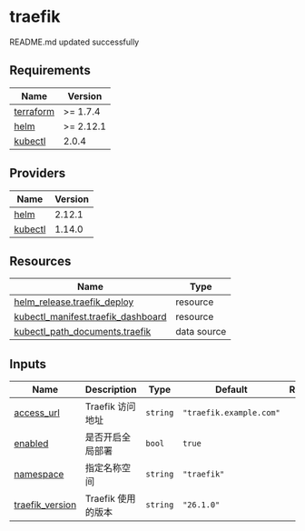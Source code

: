 # traefik

<!-- BEGINNING OF PRE-COMMIT-TERRAFORM DOCS HOOK -->
README.md updated successfully
<!-- END OF PRE-COMMIT-TERRAFORM DOCS HOOK -->

<!-- BEGIN_TF_DOCS -->


## Requirements

| Name | Version |
|------|---------|
| <a name="requirement_terraform"></a> [terraform](#requirement\_terraform) | >= 1.7.4 |
| <a name="requirement_helm"></a> [helm](#requirement\_helm) | >= 2.12.1 |
| <a name="requirement_kubectl"></a> [kubectl](#requirement\_kubectl) | 2.0.4 |
## Providers

| Name | Version |
|------|---------|
| <a name="provider_helm"></a> [helm](#provider\_helm) | 2.12.1 |
| <a name="provider_kubectl"></a> [kubectl](#provider\_kubectl) | 1.14.0 |

## Resources

| Name | Type |
|------|------|
| [helm_release.traefik_deploy](https://registry.terraform.io/providers/hashicorp/helm/latest/docs/resources/release) | resource |
| [kubectl_manifest.traefik_dashboard](https://registry.terraform.io/providers/alekc/kubectl/2.0.4/docs/resources/manifest) | resource |
| [kubectl_path_documents.traefik](https://registry.terraform.io/providers/alekc/kubectl/2.0.4/docs/data-sources/path_documents) | data source |
## Inputs

| Name | Description | Type | Default | Required |
|------|-------------|------|---------|:--------:|
| <a name="input_access_url"></a> [access\_url](#input\_access\_url) | Traefik 访问地址 | `string` | `"traefik.example.com"` | no |
| <a name="input_enabled"></a> [enabled](#input\_enabled) | 是否开启全局部署 | `bool` | `true` | no |
| <a name="input_namespace"></a> [namespace](#input\_namespace) | 指定名称空间 | `string` | `"traefik"` | no |
| <a name="input_traefik_version"></a> [traefik\_version](#input\_traefik\_version) | Traefik 使用的版本 | `string` | `"26.1.0"` | no |
<!-- END_TF_DOCS -->
